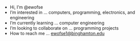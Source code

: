 - Hi, I’m @ewofse
- I’m interested in ... computers, programming, electronics, and engineering
- I’m currently learning ... computer engineering
- I’m looking to collaborate on ... programming projects
- How to reach me ... ewofse1@binghamton.edu

<!---
ewofse/ewofse is a ✨ special ✨ repository because its `README.md` (this file) appears on your GitHub profile.
You can click the Preview link to take a look at your changes.
--->
